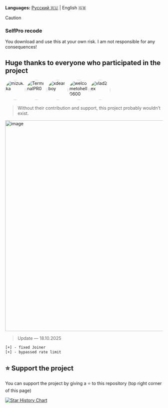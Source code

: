 **Languages:** [Русский 🇷🇺](./README.md) | English 🇬🇧

> [!CAUTION]
>
> ### SelfPro recode
> You download and use this at your own risk. I am not responsible for any consequences!

## Huge thanks to everyone who participated in the project
<a href="https://github.com/mizukika"><img src="https://avatars.githubusercontent.com/mizukika" width="64px" style="border-radius:50%" title="mizukika"/></a>
<a href="https://github.com/TerminalPR0"><img src="https://avatars.githubusercontent.com/TerminalPR0" width="64px" style="border-radius:50%" title="TerminalPR0"/></a>
<a href="https://github.com/xdearboy"><img src="https://avatars.githubusercontent.com/xdearboy" width="64px" style="border-radius:50%" title="xdearboy"/></a>
<a href="https://github.com/welcometohell0600"><img src="https://avatars.githubusercontent.com/welcometohell0600" width="64px" style="border-radius:50%" title="welcometohell0600"/></a>
<a href="https://github.com/vlad2ex"><img src="https://avatars.githubusercontent.com/vlad2ex" width="64px" style="border-radius:50%" title="vlad2ex"/></a>

> Without their contribution and support, this project probably wouldn’t exist.
<img width="1159" height="673" alt="image" src="https://github.com/user-attachments/assets/674b039d-ff44-491e-ad5c-c63c39ad5d42" />

> Update — 18.10.2025
```diff
[+] - fixed Joiner
[+] - bypassed rate limit
```
## ⭐ Support the project

You can support the project by giving a :star: to this repository (top right corner of this page)

<a href="https://star-history.com/#ghsv5/raid-tool-SelfPro-recode&Date">
 <picture>
   <source media="(prefers-color-scheme: dark)" srcset="https://api.star-history.com/svg?repos=ghsv5/raid-tool-SelfPro-recode&type=Date&theme=dark" />
   <source media="(prefers-color-scheme: light)" srcset="https://api.star-history.com/svg?repos=ghsv5/raid-tool-SelfPro-recode&type=Date" />
   <img alt="Star History Chart" src="https://api.star-history.com/svg?repos=ghsv5/raid-tool-SelfPro-recode&type=Date" />
 </picture>

